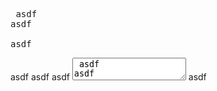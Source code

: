 <pre> asdf
asdf

asdf
</pre> asdf
<script> asdf
asdf

asdf
</script> asdf
<style> asdf
asdf

asdf
</style> asdf
<textarea> asdf
asdf

asdf
</textarea> asdf